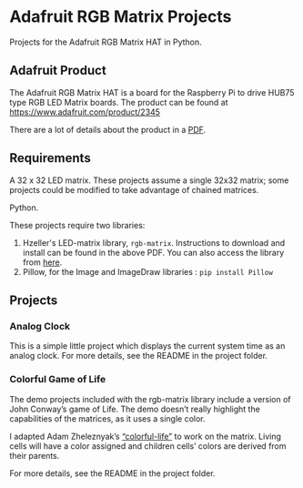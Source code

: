 # Adafruit RGB Matrix Projects

Projects for the Adafruit RGB Matrix HAT in Python.

## Adafruit Product

The Adafruit RGB Matrix HAT is a board for the Raspberry Pi to drive HUB75 type RGB LED Matrix boards. The product can be found at https://www.adafruit.com/product/2345

There are a lot of details about the product in a [PDF](https://cdn-learn.adafruit.com/downloads/pdf/adafruit-rgb-matrix-plus-real-time-clock-hat-for-raspberry-pi.pdf?timestamp=1598718014).

## Requirements

A 32 x 32 LED matrix. These projects assume a single 32x32 matrix; some projects could be modified to take advantage of chained matrices.

Python.

These projects require two libraries:
1. Hzeller's LED-matrix library, `rgb-matrix`. Instructions to download and install can be found in the above PDF. You can also access the library from [here](https://github.com/hzeller/rpi-rgb-led-matrix).
2. Pillow, for the Image and ImageDraw libraries :  `pip install Pillow`

## Projects

### Analog Clock

This is a simple little project which displays the current system time as an analog clock.  For more details, see the README in the project folder.

### Colorful Game of Life

The demo projects included with the rgb-matrix library include a version of John Conway’s game of Life. The demo doesn’t really highlight the capabilities of the matrices, as it uses a single color.

I adapted Adam Zheleznyak’s [“colorful-life”]((https://github.com/adam-zheleznyak/colorful-life)) to work on the matrix. Living cells will have a color assigned and children cells’ colors are derived from their parents. 

For more details, see the README in the project folder.
